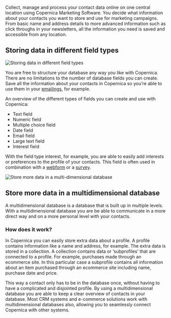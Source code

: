 Collect, manage and process your contact data online on one central
location using Copernica Marketing Software. You decide what information
about your contacts you want to store and use for marketing campaigns.
From basic name and address details to more advanced information such as
click throughs in your newsletters, all the information you need is
saved and accessible from any location.

Storing data in different field types
-------------------------------------

![Storing data in different field
types](images/en-database-field-types-thumb.png "Storing data in different field types")

You are free to structure your database any way you like with Copernica.
There are no limitations to the number of database fields you can
create. Save all the information about your contacts in Copernica so
you’re able to use them in your
[emailings](./emailings.en.md "Emailings"),
for example.

An overview of the different types of fields you can create and use with
Copernica:

-   Text field
-   Numeric field
-   Multiple choice field
-   Date field
-   Email field
-   Large text field
-   Interest field

With the field type interest, for example, you are able to easily add
interests or preferences to the profile of your contacts. This field is
often used in combination with a
[webform](./various-types-of-web-forms.en.md "Various types of web forms")
or a
[survey](./create-your-own-survey.en.md "Surveys").

![Store more data in a multi-dimensional
database](images/multidimensional-database.jpg "Store more data in a multi-dimensional database")

Store more data in a multidimensional database
----------------------------------------------

A multidimensional database is a database that is built up in multiple
levels. With a multidimensional database you are be able to communicate
in a more direct way and on a more personal level with your contacts.

### How does it work?

In Copernica you can easily store extra data about a profile. A profile
contains information like a name and address, for example. The extra
data is stored in a collection. A collection contains data or
‘subprofiles’ that are connected to a profile. For example, purchases
made through an ecommerce site. In this particular case a subprofile
contains all information about an item purchased through an ecommerce
site including name, purchase date and price.

This way a contact only has to be in the database once, without having
to have a complicated and disjointed profile. By using a
multidimensional database you are able to keep a clear overview of
contacts in your database. Most CRM systems and e-commerce solutions
work with multidimensional databases also, allowing you to seamlessly
connect Copernica with other systems.
